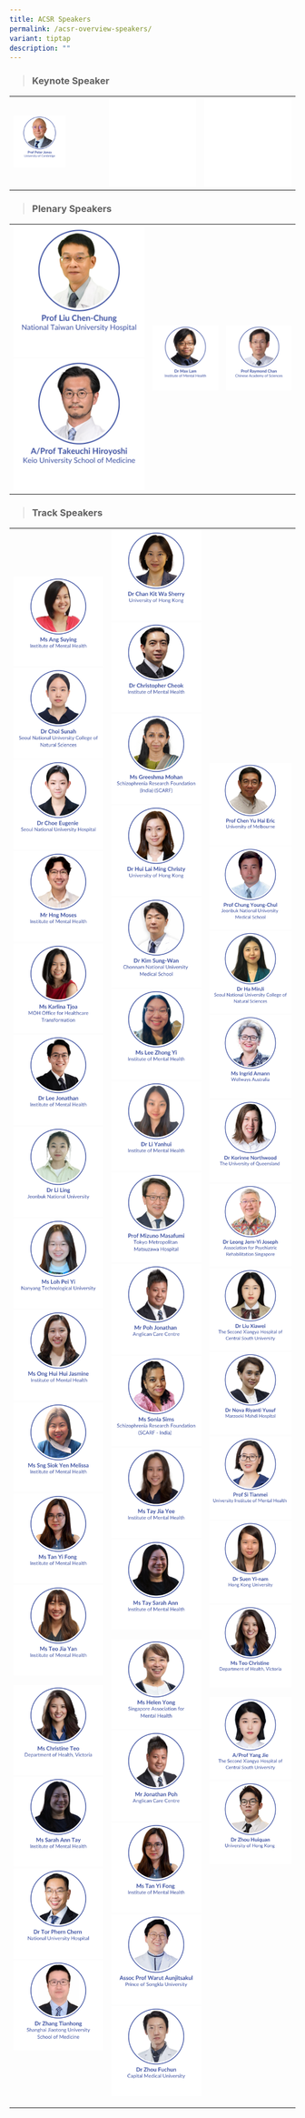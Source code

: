 ```yaml
---
title: ACSR Speakers
permalink: /acsr-overview-speakers/
variant: tiptap
description: ""
---
```

<blockquote>
<h3>Keynote Speaker</h3>
</blockquote>
<table style="minWidth: 75px">
<colgroup>
<col>
<col>
<col>
</colgroup>
<tbody>
<tr>
<td rowspan="1" colspan="1"><a class="isomer-image-wrapper" href="/peter-jones/"><img style="width: 60%;" height="auto" width="100%" alt="" src="/images/ACSR Speakers/Keynote__Peter_Jones_v5.png"></a>
</td>
<th rowspan="1" colspan="1">
<div class="isomer-image-wrapper">
<img style="width: 100%" height="auto" width="100%" alt="" src="/images/emptyblock1.png">
</div>
</th>
<th rowspan="1" colspan="1">
<div class="isomer-image-wrapper">
<img style="width: 100%" height="auto" width="100%" alt="" src="/images/emptyblock1.png">
</div>
</th>
</tr>
</tbody>
</table>
<blockquote>
<h3>Plenary Speakers</h3>
</blockquote>
<table style="minWidth: 75px">
<colgroup>
<col>
<col>
<col>
</colgroup>
<tbody>
<tr>
<td rowspan="1" colspan="1"><a class="isomer-image-wrapper" href="/liu-chen-chung/"><img style="width: 100%" height="auto" width="100%" alt="" src="/images/ACSR Speakers/Liu_Chen_Chung_v4.png"></a>
<a class="isomer-image-wrapper" href="/takeuchi-hiroyoshi/">
<img style="width: 100%" height="auto" width="100%" alt="" src="/images/ACSR Speakers/Plenary_Hiroyoshi_Takeuchi_v4.png">
</a>
</td>
<td rowspan="1" colspan="1"><a class="isomer-image-wrapper" href="/max-lam/"><img style="width: 100%" height="auto" width="100%" alt="" src="/images/ACSR Speakers/Max_Lam_v1.png"></a>
</td>
<td rowspan="1" colspan="1"><a class="isomer-image-wrapper" href="/raymond-chan/"><img style="width: 100%" height="auto" width="100%" alt="" src="/images/ACSR Speakers/Plenary__Raymond_Chan_v5.png"></a>
</td>
</tr>
</tbody>
</table>
<blockquote>
<h3>Track Speakers</h3>
</blockquote>
<table style="minWidth: 75px">
<colgroup>
<col>
<col>
<col>
</colgroup>
<tbody>
<tr>
<th rowspan="1" colspan="1"><a class="isomer-image-wrapper" href="/ang-suying/"><img style="width: 100%" height="auto" width="100%" alt="" src="/images/ACSR Speakers/Ms_Ang_Suying.png"></a>
<a class="isomer-image-wrapper" href="/choi-sunah/">
<img style="width: 100%" height="auto" width="100%" alt="" src="/images/ACSR Speakers/Dr_Choi_Sunah.png">
</a><a class="isomer-image-wrapper" href="/eugenie-choe/"><img style="width: 100%" height="auto" width="100%" alt="" src="/images/ACSR Speakers/Eugenie_Choe_v13nov.png"></a>
<a class="isomer-image-wrapper" href="/moses-hng/">
<img style="width: 100%" height="auto" width="100%" alt="" src="/images/ACSR Speakers/Moses_Hng_v13nov.png">
</a><a class="isomer-image-wrapper" href="/karlina-tjoa/"><img style="width: 100%" height="auto" width="100%" alt="" src="/images/ACSR Speakers/Karlina_Tjoa.png"></a>
<a class="isomer-image-wrapper" href="/lee-jonathan/">
<img style="width: 100%" height="auto" width="100%" alt="" src="/images/ACSR Speakers/Dr_Lee_Jonathan.png">
</a><a class="isomer-image-wrapper" href="/li-ling/"><img style="width: 100%" height="auto" width="100%" alt="" src="/images/ACSR Speakers/Li_Ling.png"></a>
<a class="isomer-image-wrapper" href="/loh-pei-yi/">
<img style="width: 100%" height="auto" width="100%" alt="" src="/images/ACSR Speakers/Ms_Loh_Pei_Yi.png">
</a><a class="isomer-image-wrapper" href="/ong-hui-hui-jasmine/"><img style="width: 100%" height="auto" width="100%" alt="" src="/images/ACSR Speakers/Track_Ong_Hui_Hui_Jasmine.png"></a>
<a class="isomer-image-wrapper" href="/sng-siok-yen-melissa/">
<img style="width: 100%" height="auto" width="100%" alt="" src="/images/ACSR Speakers/Track_Sng_Siok_Yen_Melissa.png">
</a><a class="isomer-image-wrapper" href="/tan-yi-fong/"><img style="width: 100%" height="auto" width="100%" alt="" src="/images/ACSR Speakers/Ms_Tan_Yi_Fong.png"></a>
<a class="isomer-image-wrapper" href="/teo-jia-yan/">
<img style="width: 100%" height="auto" width="100%" alt="" src="/images/ACSR Speakers/Ms_Teo_Jia_Yan.png">
</a>
<p></p>
<p></p>
<p></p><a class="isomer-image-wrapper" href="/christine-teo/"><img style="width: 100%" height="auto" width="100%" alt="" src="/images/ACSR Speakers/Ms_Christine_Teo.png"></a>
<a class="isomer-image-wrapper" href="/sarah-ann-tay/">
<img style="width: 100%" height="auto" width="100%" alt="" src="/images/ACSR Speakers/Ms_Sarah_Ann_Tay.png">
</a><a class="isomer-image-wrapper" href="/tor-phern-chern/"><img style="width: 100%" height="auto" width="100%" alt="" src="/images/ACSR Speakers/Tor_Phern_Chern_v3.png"></a>
<a class="isomer-image-wrapper" href="/zhang-tianhong/">
<img style="width: 100%" height="auto" width="100%" alt="" src="/images/ACSR Speakers/Track_Zhang_Tianhong_v4.png">
</a>
<p></p>
</th>
<th rowspan="1" colspan="1"><a class="isomer-image-wrapper" href="/sherry-chan/"><img style="width: 100%" height="auto" width="100%" alt="" src="/images/ACSR Speakers/Track_Sherry_Chan.png"></a>
<a class="isomer-image-wrapper" href="/christopher-cheok-acsr/">
<img style="width: 100%" height="auto" width="100%" alt="" src="/images/ISAM Speakers/Dr_Christopher_Cheok.png">
</a><a class="isomer-image-wrapper" href="/greeshma-mohan/"><img style="width: 100%" height="auto" width="100%" alt="" src="/images/ACSR Speakers/Ms_Greeshma_Mohan.png"></a>
<a class="isomer-image-wrapper" href="/christy-hui-lai-ming/">
<img style="width: 100%" height="auto" width="100%" alt="" src="/images/ACSR Speakers/Christy_Hui_v2.png">
</a><a class="isomer-image-wrapper" href="/kim-sung-wan/"><img style="width: 100%" height="auto" width="100%" alt="" src="/images/ACSR Speakers/Track_Kim_Sung_Wan.png"></a>
<a class="isomer-image-wrapper" href="/lee-zhong-yi/">
<img style="width: 100%" height="auto" width="100%" alt="" src="/images/ACSR Speakers/Track_Lee_Zhong_Yi.png">
</a><a class="isomer-image-wrapper" href="/li-yanhui/"><img style="width: 100%" height="auto" width="100%" alt="" src="/images/ACSR Speakers/Track_Li_Yanhui.png"></a>
<a class="isomer-image-wrapper" href="/mizuno-masafumi/">
<img style="width: 100%" height="auto" width="100%" alt="" src="/images/ACSR Speakers/Mizuno_Masafumi.png">
</a><a class="isomer-image-wrapper" href="/jonathan-poh/"><img style="width: 100%" height="auto" width="100%" alt="" src="/images/ACSR Speakers/Track_Jonathan_Poh.png"></a>
<a class="isomer-image-wrapper" href="/sonia-sims/">
<img style="width: 100%" height="auto" width="100%" alt="" src="/images/ACSR Speakers/Ms_Sonia_Sims.png">
</a><a class="isomer-image-wrapper" href="/tay-jia-yee/"><img style="width: 100%" height="auto" width="100%" alt="" src="/images/ACSR Speakers/Ms_Tay_Jia_Yee.png"></a>
<a class="isomer-image-wrapper" href="/sarah-ann-tay/">
<img style="width: 100%" height="auto" width="100%" alt="" src="/images/ACSR Speakers/Ms_Sarah_Ann_Tay_v13nov.png">
</a>
<p></p>
<p></p><a class="isomer-image-wrapper" href="/helen-yong/"><img style="width: 100%" height="auto" width="100%" alt="" src="/images/ACSR Speakers/Helen_Yong.png"></a>
<a class="isomer-image-wrapper" href="/jonathan-poh/">
<img style="width: 100%" height="auto" width="100%" alt="" src="/images/ACSR Speakers/Jonathan_Poh.png">
</a><a class="isomer-image-wrapper" href="/tan-yi-fong/"><img style="width: 100%" height="auto" width="100%" alt="" src="/images/ACSR Speakers/Ms_Tan_Yi_Fong.png"></a>
<a class="isomer-image-wrapper" href="/warut-aunjitsakul/">
<img style="width: 100%" height="auto" width="100%" alt="" src="/images/ACSR Speakers/Track_Warut_Aunjitsakul.png">
</a><a class="isomer-image-wrapper" href="/zhou-fuchun/"><img style="width: 100%" height="auto" width="100%" alt="" src="/images/ACSR Speakers/Track_Zhou_Fuchun.png"></a>
<p></p>
</th>
<th rowspan="1" colspan="1"><a class="isomer-image-wrapper" href="/eric-yu-hai-chen/"><img style="width: 100%" height="auto" width="100%" alt="" src="/images/ACSR Speakers/Eric_Chen_v11nov.png"></a>
<a class="isomer-image-wrapper" href="/chung-young-chul/">
<img style="width: 100%" height="auto" width="100%" alt="" src="/images/ACSR Speakers/Chung_Young_Chul.png">
</a><a class="isomer-image-wrapper" href="/ha-minji/"><img style="width: 100%" height="auto" width="100%" alt="" src="/images/ACSR Speakers/Dr_Ha_MinJi.png"></a>
<a class="isomer-image-wrapper" href="/ingrid-amann/">
<img style="width: 100%" height="auto" width="100%" alt="" src="/images/ACSR Speakers/Ms_Ingrid_Amann.png">
</a><a class="isomer-image-wrapper" href="/korinne-northwood/"><img style="width: 100%" height="auto" width="100%" alt="" src="/images/ACSR Speakers/Korinne_Northwood.png"></a>
<a class="isomer-image-wrapper" href="/leong-jern-yi-joseph/">
<img style="width: 100%" height="auto" width="100%" alt="" src="/images/ACSR Speakers/Dr_Joseph_Leong.png">
</a><a class="isomer-image-wrapper" href="/liu-xiawei/"><img style="width: 100%" height="auto" width="100%" alt="" src="/images/ACSR Speakers/Liu_Xiawei.png"></a>
<a class="isomer-image-wrapper" href="/nova-riyanti/">
<img style="width: 100%" height="auto" width="100%" alt="" src="/images/ACSR Speakers/Nova_Riyanti.png">
</a><a class="isomer-image-wrapper" href="/si-tianmei/"><img style="width: 100%" height="auto" width="100%" alt="" src="/images/ACSR Speakers/Si_Tianmei.png"></a>
<a class="isomer-image-wrapper" href="/yi-nam-suen/">
<img style="width: 100%" height="auto" width="100%" alt="" src="/images/ACSR Speakers/Track_Yi_nam_Suen_V2.png">
</a><a class="isomer-image-wrapper" href="/christine-teo/"><img style="width: 100%" height="auto" width="100%" alt="" src="/images/ACSR Speakers/Ms_Christine_Teo_v13nov.png"></a>
<p></p>
<p></p>
<div class="isomer-image-wrapper">
<img style="width: 100%" height="auto" width="100%" alt="" src="/images/ACSR Speakers/Yang_Jie.png">
</div><a class="isomer-image-wrapper" href="/zhou-huiquan/"><img style="width: 100%" height="auto" width="100%" alt="" src="/images/ACSR Speakers/Track_Zhou_Huiquan.png"></a>
<p></p>
<p></p>
<p></p>
</th>
</tr>
</tbody>
</table>
<p></p>
<p></p>